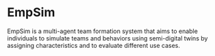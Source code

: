 # EmpSim
EmpSim is a multi-agent team formation system that aims to enable individuals to simulate teams and behaviors using semi-digital twins by assigning characteristics and to evaluate different use cases.

